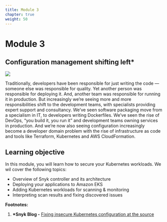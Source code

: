 ```yaml
---
title: Module 3
chapter: true
weight: 50
---
```


# Module 3

## Configuration management shifting left\*

![](https://partner-workshop-assets.s3.us-east-2.amazonaws.com/snyk-bitbucket-flow-module-03.png)

Traditionally, developers have been responsible for just writing the code — someone else was responsible for quality. Yet another person was responsible for deploying it. And, another team was responsible for running it in production. But increasingly we’re seeing more and more responsibilities shift to the development teams, with specialists providing expert support and consultancy. We’ve seen software packaging move from a specialism in IT, to developers writing Dockerfiles. We’ve seen the rise of DevOps, “you build it, you run it” and development teams owning services in production. And we’re now also seeing configuration increasingly become a developer domain problem with the rise of infrastructure as code and tools like Terraform, Kubernetes and AWS CloudFormation.

## Learning objective

In this module, you will learn how to secure your Kubernetes workloads. We wil cover the following topics:

* Overview of Snyk controller and its architecture
* Deploying your applications to Amazon EKS
* Adding Kubernetes workloads for scanning & monitoring
* Interpreting scan results and fixing discovered issues

**Footnotes:**

1. **\*Snyk Blog -** [Fixing insecure Kubernetes configuration at the source](https://snyk.io/blog/fix-insecure-kubernetes-configuration/)

